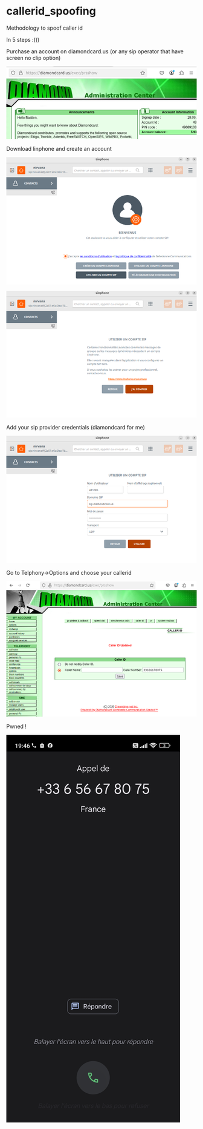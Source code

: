 # callerid_spoofing  

Methodology to spoof caller id  

In 5 steps :)))

Purchase an account on diamondcard.us (or any sip operator that have screen no clip option)  

![](1.png)  
  
Download linphone and create an account  
  
![](2.png)

![](3.png)

Add your sip provider credentials (diamondcard for me)
  
![](4.png)  
 
Go to Telphony->Options and choose your callerid  
  
![](5.png)  
   
Pwned ! 

![](done.jpg)

